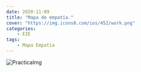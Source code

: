 ```yaml
---
date: 2020-11-09
title: "Mapa de empatía."
cover: "https://img.icons8.com/ios/452/work.png"
categories: 
    - EIE
tags:
    - Mapa Empatía
---
```


![PracticaImg](images/empresa/Plantilla-Mapa-de-Empatía.png "Imagen de la practica")